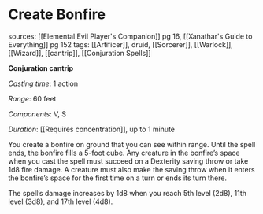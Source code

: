 # Create Bonfire
sources: [[Elemental Evil Player's Companion]] pg 16, [[Xanathar's Guide to Everything]] pg 152
tags: [[Artificer]], druid, [[Sorcerer]], [[Warlock]], [[Wizard]], [[cantrip]], [[Conjuration Spells]]

**Conjuration cantrip**

*Casting time*: 1 action

*Range*: 60 feet

*Components*: V, S

*Duration*: [[Requires concentration]], up to 1 minute

You create a bonfire on ground that you can see within range. Until the spell ends, the bonfire fills a 5-foot cube. Any creature in the bonfire’s space when you cast the spell must succeed on a Dexterity saving throw or take 1d8 fire damage. A creature must also make the saving throw when it enters the bonfire’s space for the first time on a turn or ends its turn there.

The spell’s damage increases by 1d8 when you reach 5th level (2d8), 11th level (3d8), and 17th level (4d8).
